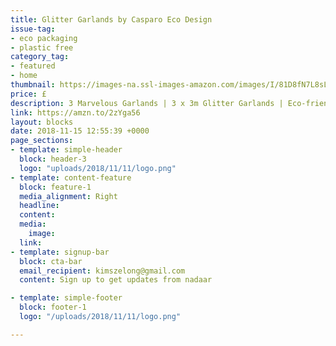 ```yaml
---
title: Glitter Garlands by Casparo Eco Design 
issue-tag:
- eco packaging 
- plastic free
category_tag:
- featured
- home
thumbnail: https://images-na.ssl-images-amazon.com/images/I/81D8fN7L8sL._SL1500_.jpg
price: £
description: 3 Marvelous Garlands | 3 x 3m Glitter Garlands | Eco-friendly & Quickly Set Up | Perfect for Birthday | Wedding | Baby Shower | Pompom Alternative | Christmas decoration
link: https://amzn.to/2zYga56
layout: blocks
date: 2018-11-15 12:55:39 +0000
page_sections:
- template: simple-header
  block: header-3
  logo: "uploads/2018/11/11/logo.png"
- template: content-feature
  block: feature-1
  media_alignment: Right
  headline:
  content: 
  media:
    image: 
  link: 
- template: signup-bar
  block: cta-bar
  email_recipient: kimszelong@gmail.com
  content: Sign up to get updates from nadaar

- template: simple-footer
  block: footer-1
  logo: "/uploads/2018/11/11/logo.png"

---
```


